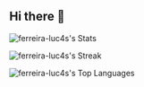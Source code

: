## Hi there 👋

<!--
**ferreira-luc4s/ferreira-luc4s** is a ✨ _special_ ✨ repository because its `README.md` (this file) appears on your GitHub profile.

Here are some ideas to get you started:

- 🔭 I’m currently working on ...
- 🌱 I’m currently learning ...
- 👯 I’m looking to collaborate on ...
- 🤔 I’m looking for help with ...
- 💬 Ask me about ...
- 📫 How to reach me: ...
- 😄 Pronouns: ...
- ⚡ Fun fact: ...
-->

![ferreira-luc4s's Stats](https://github-readme-stats.vercel.app/api?username=ferreira-luc4s&theme=dark&show_icons=true&hide_border=true&count_private=true)

![ferreira-luc4s's Streak](https://github-readme-streak-stats.herokuapp.com/?user=ferreira-luc4s&theme=dark&hide_border=true)

![ferreira-luc4s's Top Languages](https://github-readme-stats.vercel.app/api/top-langs/?username=ferreira-luc4s&theme=dark&show_icons=true&hide_border=true&layout=compact)
